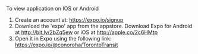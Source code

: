 To view application on IOS or Android

1) Create an account at: https://expo.io/signup
2) Download the 'expo' app from the appstore. Download Expo for Android at http://bit.ly/2bZq5ew or iOS at http://apple.co/2c6HMtp
3) Open it in Expo using the following link: https://expo.io/@conoroha/TorontoTransit
